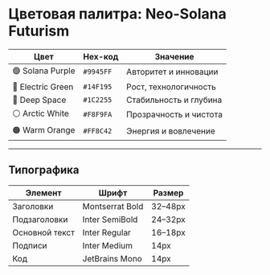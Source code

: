 # Цветовая палитра: Neo-Solana Futurism

| Цвет             | Hex-код     | Значение                    |
|------------------|-------------|-----------------------------|
| 🟣 Solana Purple | `#9945FF`   | Авторитет и инновации       |
| 💚 Electric Green| `#14F195`   | Рост, технологичность       |
| 🔵 Deep Space    | `#1C2255`   | Стабильность и глубина      |
| ⚪ Arctic White  | `#F8F9FA`   | Прозрачность и чистота      |
| 🟠 Warm Orange   | `#FF8C42`   | Энергия и вовлечение        |

---

## Типографика

| Элемент        | Шрифт             | Размер       |
|----------------|-------------------|--------------|
| Заголовки      | Montserrat Bold   | 32–48px      |
| Подзаголовки   | Inter SemiBold    | 24–32px      |
| Основной текст | Inter Regular     | 16–18px      |
| Подписи        | Inter Medium      | 14px         |
| Код            | JetBrains Mono    | 14px         |
